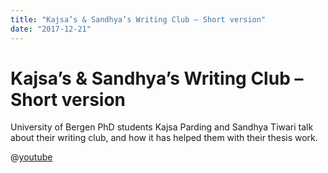 ```yaml
---
title: "Kajsa’s & Sandhya’s Writing Club – Short version"
date: "2017-12-21"
---
```


# Kajsa’s & Sandhya’s Writing Club – Short version

University of Bergen PhD students Kajsa Parding and Sandhya Tiwari talk about their writing club, and how it has helped them with their thesis work.

@[youtube](pbH-PqsYxK8)
